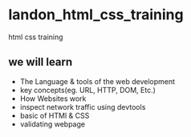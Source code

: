 # landon_html_css_training
html css training

## we will learn

- The Language & tools of the web development
- key concepts(eg. URL, HTTP, DOM, Etc.)
- How Websites work
- inspect network traffic using devtools
- basic of HTMl & CSS
- validating webpage
